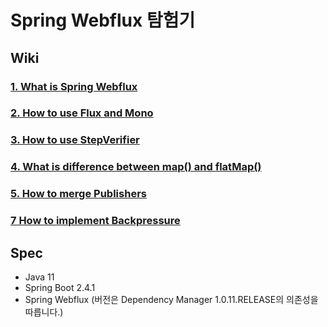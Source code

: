 # Spring Webflux 탐험기

## Wiki
### [1. What is Spring Webflux](https://github.com/technical-learn-room/spring-webflux-learn/wiki/1.-What-is-Spring-Webflux)  
### [2. How to use Flux and Mono](https://github.com/technical-learn-room/spring-webflux-learn/wiki/2.-How-to-use-Flux-and-Mono)  
### [3. How to use StepVerifier](https://github.com/technical-learn-room/spring-webflux-learn/wiki/3.-How-to-use-StepVerifier)  
### [4. What is difference between map() and flatMap()](https://github.com/technical-learn-room/spring-webflux-learn/wiki/4.-What-is-difference-between-map()-and-flatMap())  
### [5. How to merge Publishers](https://github.com/technical-learn-room/spring-webflux-learn/wiki/5.-How-to-merge-Publishers)  
### [7 How to implement Backpressure](https://github.com/technical-learn-room/spring-webflux-learn/wiki/7.-How-to-implement-Backpressure)  

## Spec
- Java 11
- Spring Boot 2.4.1
- Spring Webflux (버전은 Dependency Manager 1.0.11.RELEASE의 의존성을 따릅니다.)
